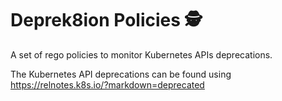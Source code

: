# Deprek8ion Policies 🕵️‍

A set of rego policies to monitor Kubernetes APIs deprecations.

The Kubernetes API deprecations can be found using https://relnotes.k8s.io/?markdown=deprecated